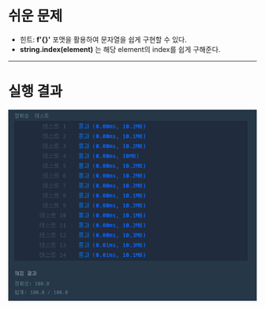 # 쉬운 문제

- 힌트: **f'{}'** 포맷을 활용하여 문자열을 쉽게 구현할 수 있다.
- __string.index(element)__ 는 해당 element의 index를 쉽게 구해준다. 

<hr>

# 실행 결과

![img.png](img.png)